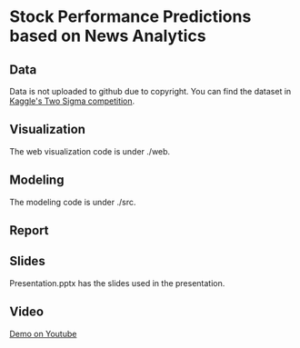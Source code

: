 # Stock Performance Predictions based on News Analytics

## Data
Data is not uploaded to github due to copyright. You can find the dataset in [Kaggle's Two Sigma competition](https://www.kaggle.com/c/two-sigma-financial-news).

## Visualization
The web visualization code is under ./web.

## Modeling
The modeling code is under ./src.  

## Report

## Slides
Presentation.pptx has the slides used in the presentation.

## Video
[Demo on Youtube](https://youtu.be/8oagRyBbris)
